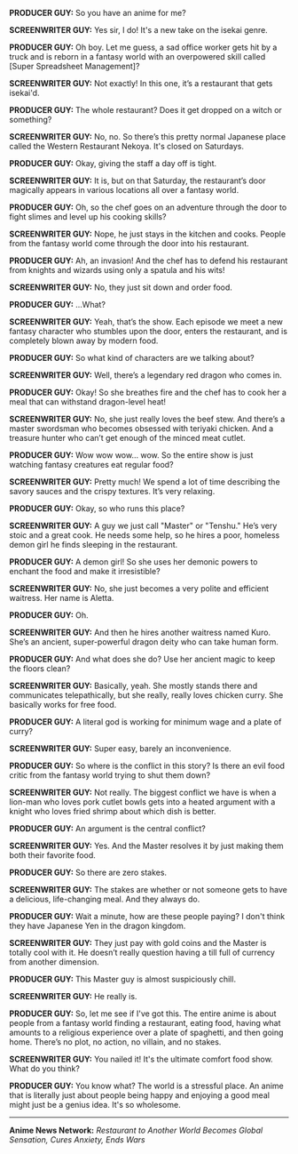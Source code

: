 **PRODUCER GUY:** So you have an anime for me?

**SCREENWRITER GUY:** Yes sir, I do! It's a new take on the isekai genre.

**PRODUCER GUY:** Oh boy. Let me guess, a sad office worker gets hit by a truck and is reborn in a fantasy world with an overpowered skill called [Super Spreadsheet Management]?

**SCREENWRITER GUY:** Not exactly! In this one, it’s a restaurant that gets isekai'd.

**PRODUCER GUY:** The whole restaurant? Does it get dropped on a witch or something?

**SCREENWRITER GUY:** No, no. So there’s this pretty normal Japanese place called the Western Restaurant Nekoya. It's closed on Saturdays.

**PRODUCER GUY:** Okay, giving the staff a day off is tight.

**SCREENWRITER GUY:** It is, but on that Saturday, the restaurant’s door magically appears in various locations all over a fantasy world.

**PRODUCER GUY:** Oh, so the chef goes on an adventure through the door to fight slimes and level up his cooking skills?

**SCREENWRITER GUY:** Nope, he just stays in the kitchen and cooks. People from the fantasy world come through the door into his restaurant.

**PRODUCER GUY:** Ah, an invasion! And the chef has to defend his restaurant from knights and wizards using only a spatula and his wits!

**SCREENWRITER GUY:** No, they just sit down and order food.

**PRODUCER GUY:** …What?

**SCREENWRITER GUY:** Yeah, that’s the show. Each episode we meet a new fantasy character who stumbles upon the door, enters the restaurant, and is completely blown away by modern food.

**PRODUCER GUY:** So what kind of characters are we talking about?

**SCREENWRITER GUY:** Well, there’s a legendary red dragon who comes in.

**PRODUCER GUY:** Okay! So she breathes fire and the chef has to cook her a meal that can withstand dragon-level heat!

**SCREENWRITER GUY:** No, she just really loves the beef stew. And there’s a master swordsman who becomes obsessed with teriyaki chicken. And a treasure hunter who can’t get enough of the minced meat cutlet.

**PRODUCER GUY:** Wow wow wow… wow. So the entire show is just watching fantasy creatures eat regular food?

**SCREENWRITER GUY:** Pretty much! We spend a lot of time describing the savory sauces and the crispy textures. It’s very relaxing.

**PRODUCER GUY:** Okay, so who runs this place?

**SCREENWRITER GUY:** A guy we just call "Master" or "Tenshu." He’s very stoic and a great cook. He needs some help, so he hires a poor, homeless demon girl he finds sleeping in the restaurant.

**PRODUCER GUY:** A demon girl! So she uses her demonic powers to enchant the food and make it irresistible?

**SCREENWRITER GUY:** No, she just becomes a very polite and efficient waitress. Her name is Aletta.

**PRODUCER GUY:** Oh.

**SCREENWRITER GUY:** And then he hires another waitress named Kuro. She’s an ancient, super-powerful dragon deity who can take human form.

**PRODUCER GUY:** And what does she do? Use her ancient magic to keep the floors clean?

**SCREENWRITER GUY:** Basically, yeah. She mostly stands there and communicates telepathically, but she really, really loves chicken curry. She basically works for free food.

**PRODUCER GUY:** A literal god is working for minimum wage and a plate of curry?

**SCREENWRITER GUY:** Super easy, barely an inconvenience.

**PRODUCER GUY:** So where is the conflict in this story? Is there an evil food critic from the fantasy world trying to shut them down?

**SCREENWRITER GUY:** Not really. The biggest conflict we have is when a lion-man who loves pork cutlet bowls gets into a heated argument with a knight who loves fried shrimp about which dish is better.

**PRODUCER GUY:** An argument is the central conflict?

**SCREENWRITER GUY:** Yes. And the Master resolves it by just making them both their favorite food.

**PRODUCER GUY:** So there are zero stakes.

**SCREENWRITER GUY:** The stakes are whether or not someone gets to have a delicious, life-changing meal. And they always do.

**PRODUCER GUY:** Wait a minute, how are these people paying? I don't think they have Japanese Yen in the dragon kingdom.

**SCREENWRITER GUY:** They just pay with gold coins and the Master is totally cool with it. He doesn’t really question having a till full of currency from another dimension.

**PRODUCER GUY:** This Master guy is almost suspiciously chill.

**SCREENWRITER GUY:** He really is.

**PRODUCER GUY:** So, let me see if I've got this. The entire anime is about people from a fantasy world finding a restaurant, eating food, having what amounts to a religious experience over a plate of spaghetti, and then going home. There’s no plot, no action, no villain, and no stakes.

**SCREENWRITER GUY:** You nailed it! It's the ultimate comfort food show. What do you think?

**PRODUCER GUY:** You know what? The world is a stressful place. An anime that is literally just about people being happy and enjoying a good meal might just be a genius idea. It's so wholesome.

***

**Anime News Network:** *Restaurant to Another World Becomes Global Sensation, Cures Anxiety, Ends Wars*
